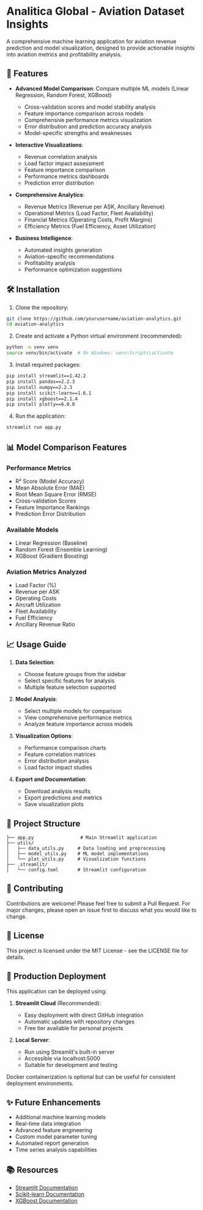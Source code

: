 # Analitica Global - Aviation Dataset Insights

A comprehensive machine learning application for aviation revenue prediction and model visualization, designed to provide actionable insights into aviation metrics and profitability analysis.

## 🚀 Features

- **Advanced Model Comparison**: Compare multiple ML models (Linear Regression, Random Forest, XGBoost)
  - Cross-validation scores and model stability analysis
  - Feature importance comparison across models
  - Comprehensive performance metrics visualization
  - Error distribution and prediction accuracy analysis
  - Model-specific strengths and weaknesses

- **Interactive Visualizations**:
  - Revenue correlation analysis
  - Load factor impact assessment
  - Feature importance comparison
  - Performance metrics dashboards
  - Prediction error distribution

- **Comprehensive Analytics**:
  - Revenue Metrics (Revenue per ASK, Ancillary Revenue)
  - Operational Metrics (Load Factor, Fleet Availability)
  - Financial Metrics (Operating Costs, Profit Margins)
  - Efficiency Metrics (Fuel Efficiency, Asset Utilization)

- **Business Intelligence**:
  - Automated insights generation
  - Aviation-specific recommendations
  - Profitability analysis
  - Performance optimization suggestions

## 🛠️ Installation

1. Clone the repository:
```bash
git clone https://github.com/yourusername/aviation-analytics.git
cd aviation-analytics
```

2. Create and activate a Python virtual environment (recommended):
```bash
python -m venv venv
source venv/bin/activate  # On Windows: venv\Scripts\activate
```

3. Install required packages:
```bash
pip install streamlit==1.42.2
pip install pandas==2.2.3
pip install numpy==2.2.3
pip install scikit-learn==1.6.1
pip install xgboost==2.1.4
pip install plotly==6.0.0
```

4. Run the application:
```bash
streamlit run app.py
```

## 📊 Model Comparison Features

### Performance Metrics
- R² Score (Model Accuracy)
- Mean Absolute Error (MAE)
- Root Mean Square Error (RMSE)
- Cross-validation Scores
- Feature Importance Rankings
- Prediction Error Distribution

### Available Models
- Linear Regression (Baseline)
- Random Forest (Ensemble Learning)
- XGBoost (Gradient Boosting)

### Aviation Metrics Analyzed
- Load Factor (%)
- Revenue per ASK
- Operating Costs
- Aircraft Utilization
- Fleet Availability
- Fuel Efficiency
- Ancillary Revenue Ratio


## 📈 Usage Guide

1. **Data Selection**:
   - Choose feature groups from the sidebar
   - Select specific features for analysis
   - Multiple feature selection supported

2. **Model Analysis**:
   - Select multiple models for comparison
   - View comprehensive performance metrics
   - Analyze feature importance across models

3. **Visualization Options**:
   - Performance comparison charts
   - Feature correlation matrices
   - Error distribution analysis
   - Load factor impact studies

4. **Export and Documentation**:
   - Download analysis results
   - Export predictions and metrics
   - Save visualization plots

## 🎯 Project Structure

```
├── app.py                 # Main Streamlit application
├── utils/
│   ├── data_utils.py     # Data loading and preprocessing
│   ├── model_utils.py    # ML model implementations
│   └── plot_utils.py     # Visualization functions
├── .streamlit/
│   └── config.toml       # Streamlit configuration
```

## 🤝 Contributing

Contributions are welcome! Please feel free to submit a Pull Request. For major changes, please open an issue first to discuss what you would like to change.

## 📝 License

This project is licensed under the MIT License - see the LICENSE file for details.

## 🛫 Production Deployment

This application can be deployed using:
1. **Streamlit Cloud** (Recommended):
   - Easy deployment with direct GitHub integration
   - Automatic updates with repository changes
   - Free tier available for personal projects

2. **Local Server**:
   - Run using Streamlit's built-in server
   - Accessible via localhost:5000
   - Suitable for development and testing

Docker containerization is optional but can be useful for consistent deployment environments.

## ✨ Future Enhancements

- Additional machine learning models
- Real-time data integration
- Advanced feature engineering
- Custom model parameter tuning
- Automated report generation
- Time series analysis capabilities

## 📚 Resources

- [Streamlit Documentation](https://docs.streamlit.io/)
- [Scikit-learn Documentation](https://scikit-learn.org/stable/)
- [XGBoost Documentation](https://xgboost.readthedocs.io/)